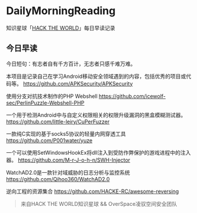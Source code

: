 # DailyMorningReading

知识星球「[HACK THE WORLD](https://public.zsxq.com/groups/225824414251.html)」每日早读记录

## 今日早读

今日短句：有志者自有千方百计，无志者只感千难万难。

本项目是记录自己在学习Android移动安全领域遇到的内容，包括优秀的项目或代码等。
https://github.com/APKSecurity/APKSecurity

使用分支对抗技术制作的PHP Webshell
https://github.com/icewolf-sec/PerlinPuzzle-Webshell-PHP

一个用于检测Android中与自定义权限相关的权限升级漏洞的黑盒模糊测试器。
https://github.com/little-leiry/CuPerFuzzer

一款纯C实现的基于socks5协议的轻量内网穿透工具
https://github.com/P001water/yuze

一个可以使用SetWindowsHookEx将dll注入到受防作弊保护的游戏进程中的注入器。
https://github.com/M-r-J-o-h-n/SWH-Injector

WatchAD2.0是一款针对域威胁的日志分析与监控系统
https://github.com/Qihoo360/WatchAD2.0

逆向工程的资源集合
https://github.com/HACKE-RC/awesome-reversing

> 来自HACK THE WORLD知识星球 && OverSpace凌驭空间安全团队

